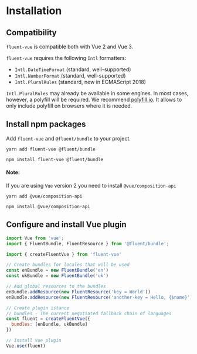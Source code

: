 # Installation

## Compatibility

`fluent-vue` is compatible both with Vue 2 and Vue 3.

`fluent-vue` requires the following `Intl` formatters:

  - `Intl.DateTimeFormat` (standard, well-supported)
  - `Intl.NumberFormat` (standard, well-supported)
  - `Intl.PluralRules` (standard, new in ECMAScript 2018)

`Intl.PluralRules` may already be available in some engines. In most cases,
however, a polyfill will be required. We recommend [polyfill.io](https://polyfill.io).
It allows to only include polyfill on browsers where it is needed.

## Install npm packages

Add `fluent-vue` and `@fluent/bundle` to your project.

<code-group>

<code-group-item title="YARN" active>

```bash:no-line-numbers
yarn add fluent-vue @fluent/bundle
```

</code-group-item>

<code-group-item title="NPM">

```bash:no-line-numbers
npm install fluent-vue @fluent/bundle
```

</code-group-item>

</code-group>

#### Note:
If you are using `Vue` version 2 you need to install `@vue/composition-api`

<code-group>
<code-group-item title="YARN" active>

```bash:no-line-numbers
yarn add @vue/composition-api
```

</code-group-item>
<code-group-item title="NPM">

```bash:no-line-numbers
npm install @vue/composition-api
```

</code-group-item>
</code-group>

## Configure and install Vue plugin

```js
import Vue from 'vue';
import { FluentBundle, FluentResource } from '@fluent/bundle';

import { createFluentVue } from 'fluent-vue'

// Create bundles for locales that will be used
const enBundle = new FluentBundle('en')
const ukBundle = new FluentBundle('uk')

// Add global resources to the bundles
enBundle.addResource(new FluentResource('key = World'))
enBundle.addResource(new FluentResource('another-key = Hello, {$name}'))

// Create plugin istance
// bundles - The current negotiated fallback chain of languages
const fluent = createFluentVue({
  bundles: [enBundle, ukBundle]
})

// Install Vue plugin
Vue.use(fluent)
```
